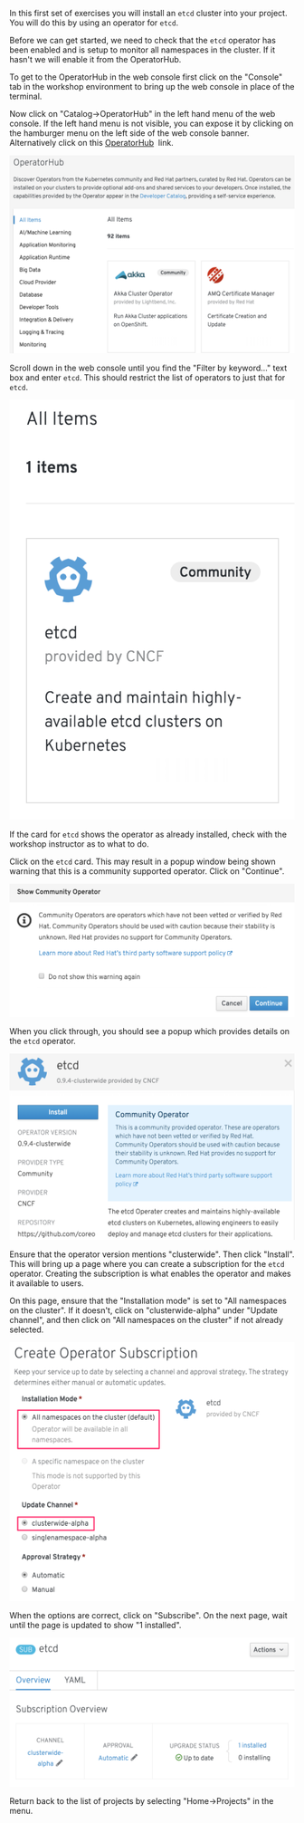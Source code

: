 In this first set of exercises you will install an `etcd` cluster into your project. You will do this by using an operator for `etcd`.

Before we can get started, we need to check that the `etcd` operator has been enabled and is setup to monitor all namespaces in the cluster. If it hasn't we will enable it from the OperatorHub.

To get to the OperatorHub in the web console first click on the "Console" tab in the workshop environment to bring up the web console in place of the terminal.

Now click on "Catalog->OperatorHub" in the left hand menu of the web console. If the left hand menu is not visible, you can expose it by clicking on the hamburger menu on the left side of the web console banner. Alternatively click on this [OperatorHub](%console_url%/operatorhub)&nbsp;<span class="fas fa-window-restore"></span> link.

![](operatorhub-listing.png)

Scroll down in the web console until you find the "Filter by keyword..." text box and enter `etcd`. This should restrict the list of operators to just that for `etcd`.

![](operatorhub-etcd-not-installed.png)

If the card for `etcd` shows the operator as already installed, check with the workshop instructor as to what to do.

Click on the `etcd` card. This may result in a popup window being shown warning that this is a community supported operator. Click on "Continue".

![](etcd-community-operator-popup.png)

When you click through, you should see a popup which provides details on the `etcd` operator.

![](etcd-operator-details.png)

Ensure that the operator version mentions "clusterwide". Then click "Install". This will bring up a page where you can create a subscription for the `etcd` operator. Creating the subscription is what enables the operator and makes it available to users.

On this page, ensure that the "Installation mode" is set to "All namespaces on the cluster". If it doesn't, click on "clusterwide-alpha" under "Update channel", and then click on "All namespaces on the cluster" if not already selected.

![](etcd-operator-subscription.png)

When the options are correct, click on "Subscribe". On the next page, wait until the page is updated to show "1 installed".

![](etcd-operator-subscription-installed.png)

Return back to the list of projects by selecting "Home->Projects" in the menu.
